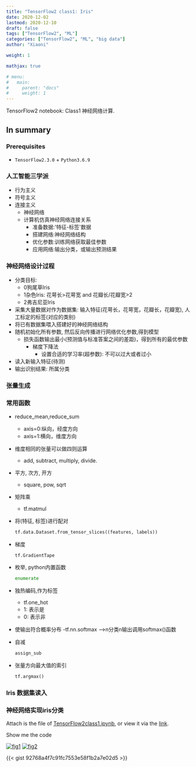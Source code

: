 ```yaml
---
title: "TensorFlow2 class1: Iris"
date: 2020-12-02
lastmod: 2020-12-10
draft: false
tags: ["TensorFlow2", "ML"]
categories: ["TensorFlow2", "ML", "big data"]
author: "Xiaoni"

weight: 1

mathjax: true

# menu:
#   main:
#     parent: "docs"
#     weight: 1
---
```


TensorFlow2 notebook: Class1 神经网络计算.

<!--more-->

## In summary

### Prerequisites
- `TensorFlow2.3.0` + `Python3.6.9`

### 人工智能三学派
- 行为主义
- 符号主义
- 连接主义
  - 神经网络
  - 计算机仿真神经网络连接关系
    - 准备数据:'特征-标签'数据
    - 搭建网络:神经网络结构
    - 优化参数:训练网络获取最佳参数
    - 应用网络:输出分类，或输出预测结果

### 神经网络设计过程
- 分类目标:
  - 0狗尾草Iris
  - 1杂色Iris: 花萼长>花萼宽 and 花瓣长/花瓣宽>2
  - 2弗吉尼亚Iris
- 采集大量数据对作为数据集: 输入特征(花萼长，花萼宽，花瓣长，花瓣宽), 人工标定的标签(对应的类别)
- 将已有数据集喂入搭建好的神经网络结构
- 随机初始化所有参数, 然后反向传播进行网络优化参数,得到模型
  - 损失函数输出最小(预测值与标准答案之间的差距)，得到所有的最优参数
    - 梯度下降法
      - 设置合适的学习率(超参数): 不可以过大或者过小
- 读入新输入特征(待测)
- 输出识别结果: 所属分类

### 张量生成
  
### 常用函数

- reduce_mean,reduce_sum
  - axis=0:纵向，经度方向
  - axis=1:横向，维度方向
- 维度相同的张量可以做四则运算
  - add, subtract, multiply, divide.
- 平方, 次方, 开方
  - square, pow, sqrt
- 矩阵乘
  - tf.matmul
- 将(特征, 标签)进行配对
  
  ```python
  tf.data.Dataset.from_tensor_slices((features, labels))
  ```

- 梯度
  
  ```python
  tf.GradientTape
  ```

- 枚举, python内置函数
  
  ```python
  enumerate
  ```

- 独热编码,作为标签
  - tf.one_hot
  - 1: 表示是
  - 0: 表示非
- 使输出符合概率分布 -tf.nn.softmax -->n分类n输出调用softmax()函数
- 自减
  
  ```python
  assign_sub
  ```

- 张量方向最大值的索引
  
  ```python
  tf.argmax()
  ```

### Iris 数据集读入

### 神经网络实现iris分类

Attach is the file of [TensorFlow2class1.ipynb](TensorFlow2class1.ipynb), or view it via the [link](https://colab.research.google.com/drive/1IslgEamApGpdgwBK2YW0zgGBJJ9L7VPb?usp=sharing).

Show me the code <i class="far fa-hand-point-down"></i>

  [![fig1](fig1.png)](https://gist.github.com/xiaonilee/92768a4f7c91fc7553e58f1b2a7e02d5)
  [![fig2](fig2.png)](https://gist.github.com/xiaonilee/92768a4f7c91fc7553e58f1b2a7e02d5)

{{< gist 92768a4f7c91fc7553e58f1b2a7e02d5 >}}


  